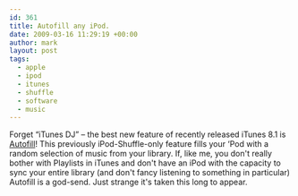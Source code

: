 ```yaml
---
id: 361
title: Autofill any iPod.
date: 2009-03-16 11:29:19 +00:00
author: mark
layout: post
tags:
  - apple
  - ipod
  - itunes
  - shuffle
  - software
  - music
---
```

Forget &#8220;iTunes DJ&#8221; &#8211; the best new feature of recently released iTunes 8.1 is [Autofill](http://www.apple.com/uk/itunes/features/#itunesonthego)! This previously iPod-Shuffle-only feature fills your &#8216;Pod with a random selection of music from your library. If, like me, you don't really bother with Playlists in iTunes and don't have an iPod with the capacity to sync your entire library (and don't fancy listening to something in particular) Autofill is a god-send. Just strange it's taken this long to appear.
